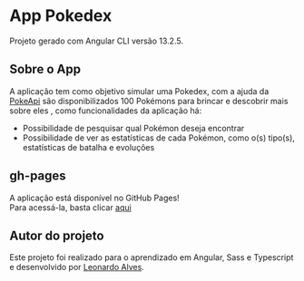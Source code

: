 # App Pokedex

Projeto gerado com Angular CLI versão 13.2.5.

## Sobre o App

A aplicação tem como objetivo simular uma Pokedex, com a ajuda da [PokeApi](https://pokeapi.co) são disponibilizados 100 Pokémons para brincar e descobrir mais sobre eles , como funcionalidades da aplicação há:

<ul>
  <li>Possibilidade de pesquisar qual Pokémon deseja encontrar</li>
  <li>Possibilidade de ver as estatísticas de cada Pokémon, como o(s) tipo(s), estatísticas de batalha e evoluções</li>
</ul>

## gh-pages

A aplicação está disponível no GitHub Pages!<br>
Para acessá-la, basta clicar [aqui](https://leobritto-sudo.github.io/pokedex-angular/)

## Autor do projeto

Este projeto foi realizado para o aprendizado em Angular, Sass e Typescript e desenvolvido por [Leonardo Alves](https://github.com/leobritto-sudo).
